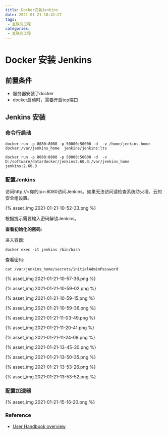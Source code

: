 ```yaml
---
title: Docker安装Jenkins
date: 2021-01-21 10:42:27
tags:
 - 互联网工程
categories:
 - 互联网工程
---
```


# Docker 安装 Jenkins

## 前置条件

- 服务器安装了docker
- docker启动时，需要开启tcp端口

## Jenkins 安装

### 命令行启动
```
docker run -p 8080:8080 -p 50000:50000 -d  -v /home/jenkins-home-docker:/var/jenkins_home  jenkins/jenkins:lts
```

```
docker run -p 8080:8080 -p 50000:50000 -d  -v D:/software/data/docker/jenkins2.60.3:/var/jenkins_home  jenkins:2.60.3
```

### 配置Jenkins

访问http://<你的ip>:8080访问Jenkins。如果无法访问请检查系统防火墙、云的安全组设置。

{% asset_img 2021-01-21-10-52-33.png %}

根据提示需要输入密码解锁Jenkins。

**查看初始化的密码:**

进入容器:
```
docker exec -it jenkins /bin/bash
```
查看密码:
```
cat /var/jenkins_home/secrets/initialAdminPassword
```
{% asset_img 2021-01-21-10-57-36.png %}

{% asset_img 2021-01-21-10-59-02.png %}

{% asset_img 2021-01-21-10-59-15.png %}

{% asset_img 2021-01-21-10-59-36.png %}

{% asset_img 2021-01-21-11-03-49.png %}

{% asset_img 2021-01-21-11-20-41.png %}

{% asset_img 2021-01-21-11-24-08.png %}

{% asset_img 2021-01-21-13-45-30.png %}

{% asset_img 2021-01-21-13-50-35.png %}

{% asset_img 2021-01-21-13-53-26.png %}

{% asset_img 2021-01-21-13-53-52.png %}


### 配置加速器

{% asset_img 2021-01-21-15-16-20.png %}

### Reference
- [User Handbook overview](https://www.jenkins.io/doc/book/getting-started/)
